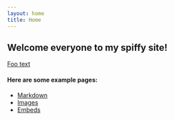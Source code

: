 ```yaml
---
layout: home
title: Home
---
```


## Welcome everyone to my spiffy site!

[Foo text](http://fillerama.io)

#### Here are some example pages:

- [Markdown](02-markdown-examples)
- [Images](03-images-examples)
- [Embeds](04-embeds-examples)
